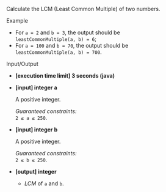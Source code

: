 
Calculate the  LCM  (Least Common Multiple) of two numbers.

Example

-   For  `a = 2`  and  `b = 3`, the output should be  
    `leastCommonMultiple(a, b) = 6`;
-   For  `a = 100`  and  `b = 70`, the output should be  
    `leastCommonMultiple(a, b) = 700`.

Input/Output

-   **[execution time limit] 3 seconds (java)**
    
-   **[input] integer a**
    
    A positive integer.
    
    _Guaranteed constraints:_  
    `2 ≤ a ≤ 250`.
    
-   **[input] integer b**
    
    A positive integer.
    
    _Guaranteed constraints:_  
    `2 ≤ b ≤ 250`.
    
-   **[output] integer**
    
    -   _LCM_  of  `a`  and  `b`.